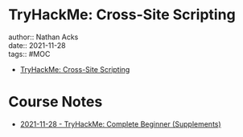 # TryHackMe: Cross-Site Scripting

author:: Nathan Acks  
date:: 2021-11-28  
tags:: #MOC

* [TryHackMe: Cross-Site Scripting](https://tryhackme.com/room/xss)

# Course Notes

* [2021-11-28 - TryHackMe: Complete Beginner (Supplements)](../log/2021-11-28-tryhackme-complete-beginner-supplements.md)
